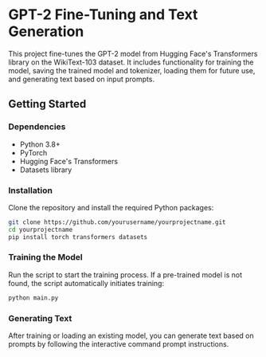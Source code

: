 # GPT-2 Fine-Tuning and Text Generation

This project fine-tunes the GPT-2 model from Hugging Face's Transformers library on the WikiText-103 dataset. It includes functionality for training the model, saving the trained model and tokenizer, loading them for future use, and generating text based on input prompts.

## Getting Started

### Dependencies

- Python 3.8+
- PyTorch
- Hugging Face's Transformers
- Datasets library

### Installation

Clone the repository and install the required Python packages:

```bash
git clone https://github.com/yourusername/yourprojectname.git
cd yourprojectname
pip install torch transformers datasets
```

### Training the Model
Run the script to start the training process. If a pre-trained model is not found, the script automatically initiates training:

```bash
python main.py
```

### Generating Text
After training or loading an existing model, you can generate text based on prompts by following the interactive command prompt instructions.
